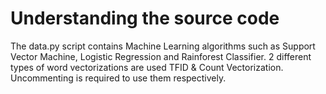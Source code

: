 # Understanding the source code
The data.py script contains Machine Learning algorithms such as Support Vector Machine, Logistic Regression and Rainforest Classifier. 2 different types of word vectorizations are used TFID & Count Vectorization. Uncommenting is required to use them respectively.